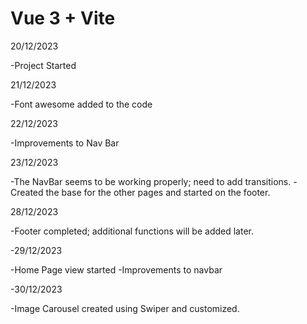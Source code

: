 # Vue 3 + Vite

20/12/2023

-Project Started

21/12/2023

-Font awesome added to the code

22/12/2023

-Improvements to Nav Bar

23/12/2023

-The NavBar seems to be working properly; need to add transitions.
-Created the base for the other pages and started on the footer.

28/12/2023

-Footer completed; additional functions will be added later.

-29/12/2023

-Home Page view started
-Improvements to navbar

-30/12/2023

-Image Carousel created using Swiper and customized.
